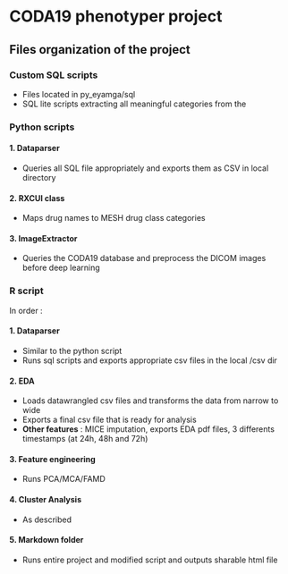 # CODA19 phenotyper project
 
## Files organization of the project


### Custom SQL scripts
- Files located in py_eyamga/sql
- SQL lite scripts extracting all meaningful categories from the 

### Python scripts
#### 1. Dataparser
* Queries all SQL file appropriately and exports them as CSV in local directory
#### 2. RXCUI class
* Maps drug names to MESH drug class categories
#### 3. ImageExtractor
* Queries the CODA19 database and preprocess the DICOM images before deep learning

### R script

In order :
#### 1. Dataparser
- Similar to the python script
- Runs sql scripts and exports appropriate csv files in the local /csv dir

#### 2. EDA
- Loads datawrangled csv files and transforms the data from narrow to wide 
- Exports a final csv file that is ready for analysis
- **Other features** : MICE imputation, exports EDA pdf files, 3 differents timestamps (at 24h, 48h and 72h)

#### 3. Feature engineering
- Runs PCA/MCA/FAMD  

#### 4. Cluster Analysis
- As described

#### 5. Markdown folder
- Runs entire project and modified script and outputs sharable html file
